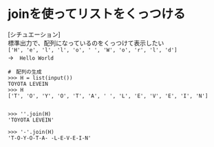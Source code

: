 # joinを使ってリストをくっつける

[シチュエーション]  
標準出力で、配列になっているのをくっつけて表示したい  
`['H', 'e', 'l', 'l', 'o', ' ', 'W', 'o', 'r', 'l', 'd']`  
→　`Hello World`

```
#　配列の生成
>>> H = list(input())
TOYOTA LEVEIN
>>> H
['T', 'O', 'Y', 'O', 'T', 'A', ' ', 'L', 'E', 'V', 'E', 'I', 'N']


>>> ''.join(H)
'TOYOTA LEVEIN'

>>> '-'.join(H)
'T-O-Y-O-T-A- -L-E-V-E-I-N'
```
